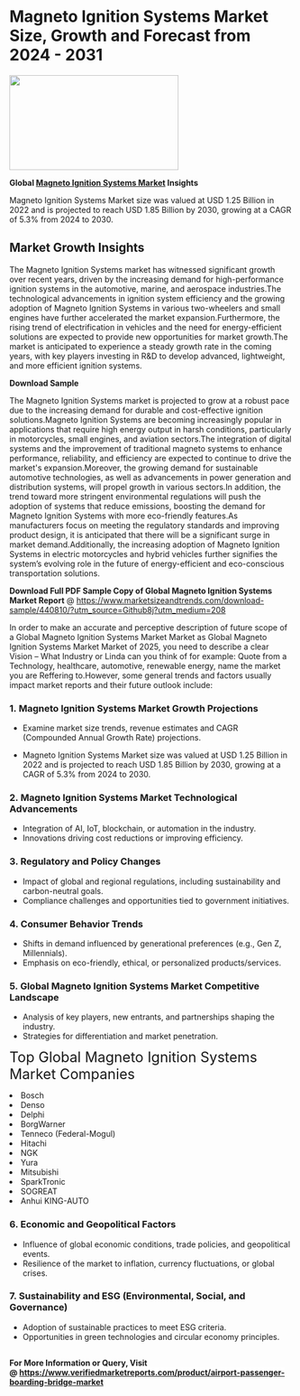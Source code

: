 <H1>Magneto Ignition Systems Market Size, Growth and Forecast from 2024 - 2031</H1><img class="aligncenter size-medium wp-image-584254" src="https://thirdeyenews.in/wp-content/uploads/2024/09/Global-Market-Research-300x168.jpeg" alt="" width="300" height="168" /><p><strong>Global&nbsp;<a href="https://www.marketsizeandtrends.com/download-sample/440810/?utm_source=Github8j?utm_medium=208">Magneto Ignition Systems Market</a> Insights</strong></p><p>Magneto Ignition Systems Market size was valued at USD 1.25 Billion in 2022 and is projected to reach USD 1.85 Billion by 2030, growing at a CAGR of 5.3% from 2024 to 2030.</p><p><h2>Market Growth Insights</h2> <p>The Magneto Ignition Systems market has witnessed significant growth over recent years, driven by the increasing demand for high-performance ignition systems in the automotive, marine, and aerospace industries.The technological advancements in ignition system efficiency and the growing adoption of Magneto Ignition Systems in various two-wheelers and small engines have further accelerated the market expansion.Furthermore, the rising trend of electrification in vehicles and the need for energy-efficient solutions are expected to provide new opportunities for market growth.The market is anticipated to experience a steady growth rate in the coming years, with key players investing in R&D to develop advanced, lightweight, and more efficient ignition systems.</p> <p><strong>Download Sample</strong></p> <p>The Magneto Ignition Systems market is projected to grow at a robust pace due to the increasing demand for durable and cost-effective ignition solutions.Magneto Ignition Systems are becoming increasingly popular in applications that require high energy output in harsh conditions, particularly in motorcycles, small engines, and aviation sectors.The integration of digital systems and the improvement of traditional magneto systems to enhance performance, reliability, and efficiency are expected to continue to drive the market's expansion.Moreover, the growing demand for sustainable automotive technologies, as well as advancements in power generation and distribution systems, will propel growth in various sectors.In addition, the trend toward more stringent environmental regulations will push the adoption of systems that reduce emissions, boosting the demand for Magneto Ignition Systems with more eco-friendly features.As manufacturers focus on meeting the regulatory standards and improving product design, it is anticipated that there will be a significant surge in market demand.Additionally, the increasing adoption of Magneto Ignition Systems in electric motorcycles and hybrid vehicles further signifies the system’s evolving role in the future of energy-efficient and eco-conscious transportation solutions.<p><span class=""><strong>Download Full PDF Sample Copy of Global Magneto Ignition Systems Market Report</strong> @ <a href="https://www.marketsizeandtrends.com/download-sample/440810/?utm_source=Github8j?utm_medium=208" target="_blank">https://www.marketsizeandtrends.com/download-sample/440810/?utm_source=Github8j?utm_medium=208</a></span></p><p>In order to make an accurate and perceptive description of future scope of a Global&nbsp;Magneto Ignition Systems Market Market as Global&nbsp;Magneto Ignition Systems Market Market of 2025, you need to describe a clear Vision &ndash; What Industry or Linda can you think of for example: Quote from a Technology, healthcare, automotive, renewable energy, name the market you are Reffering to.However, some general trends and factors usually impact market reports and their future outlook include:</p><h3>1.&nbsp;<strong>Magneto Ignition Systems Market Growth Projections</strong></h3><ul><li>Examine market size trends, revenue estimates and CAGR (Compounded Annual Growth Rate) projections.</li><li><p>Magneto Ignition Systems Market size was valued at USD 1.25 Billion in 2022 and is projected to reach USD 1.85 Billion by 2030, growing at a CAGR of 5.3% from 2024 to 2030.</p></li></ul><h3>2.&nbsp;<strong>Magneto Ignition Systems Market Technological Advancements</strong></h3><ul><li>Integration of AI, IoT, blockchain, or automation in the industry.</li><li>Innovations driving cost reductions or improving efficiency.</li></ul><h3>3.&nbsp;<strong>Regulatory and Policy Changes</strong></h3><ul><li>Impact of global and regional regulations, including sustainability and carbon-neutral goals.</li><li>Compliance challenges and opportunities tied to government initiatives.</li></ul><h3>4.&nbsp;<strong>Consumer Behavior Trends</strong></h3><ul><li>Shifts in demand influenced by generational preferences (e.g., Gen Z, Millennials).</li><li>Emphasis on eco-friendly, ethical, or personalized products/services.</li></ul><h3>5.&nbsp;<strong>Global Magneto Ignition Systems Market Competitive Landscape</strong></h3><ul><li>Analysis of key players, new entrants, and partnerships shaping the industry.</li><li>Strategies for differentiation and market penetration.</li></ul><p data-pm-slice="1 1 []"><span style="color: inherit; font-family: inherit; font-size: 25px;">Top Global Magneto Ignition Systems Market Companies</span></p><div class="" data-test-id=""><p><li>Bosch</li><li> Denso</li><li> Delphi</li><li> BorgWarner</li><li> Tenneco (Federal-Mogul)</li><li> Hitachi</li><li> NGK</li><li> Yura</li><li> Mitsubishi</li><li> SparkTronic</li><li> SOGREAT</li><li> Anhui KING-AUTO</li></p></div><h3>6.&nbsp;<strong>Economic and Geopolitical Factors</strong></h3><ul><li>Influence of global economic conditions, trade policies, and geopolitical events.</li><li>Resilience of the market to inflation, currency fluctuations, or global crises.</li></ul><h3>7.&nbsp;<strong>Sustainability and ESG (Environmental, Social, and Governance)</strong></h3><ul><li>Adoption of sustainable practices to meet ESG criteria.</li><li>Opportunities in green technologies and circular economy principles.</li></ul><h2><strong style="font-size: 14px;">For More Information or Query, Visit @&nbsp;</strong><a style="background-color: #ffffff; font-size: 14px;" href="https://www.marketsizeandtrends.com/report/magneto-ignition-systems-market/" target="_blank">https://www.verifiedmarketreports.com/product/airport-passenger-boarding-bridge-market</a></h2>